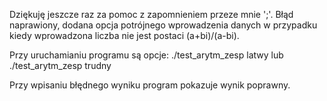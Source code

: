 Dziękuję jeszcze raz za pomoc z zapomnieniem przeze mnie ';'. Błąd naprawiony, dodana opcja potrójnego wprowadzenia danych w przypadku kiedy wprowadzona liczba nie jest postaci (a+bi)/(a-bi).

Przy uruchamianiu programu są opcje: ./test_arytm_zesp latwy lub ./test_arytm_zesp trudny

Przy wpisaniu błędnego wyniku program pokazuje wynik poprawny.

